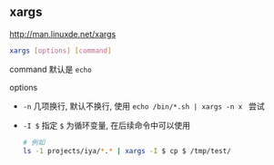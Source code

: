 ## xargs

http://man.linuxde.net/xargs

```sh
xargs [options] [command]
```

command 默认是 `echo`

options

- `-n` 几项换行, 默认不换行, 使用 `echo /bin/*.sh | xargs -n x ` 尝试

- `-I $` 指定 `$` 为循环变量, 在后续命令中可以使用

  ```sh
  # 例如
  ls -1 projects/iya/*.* | xargs -I $ cp $ /tmp/test/
  ```
